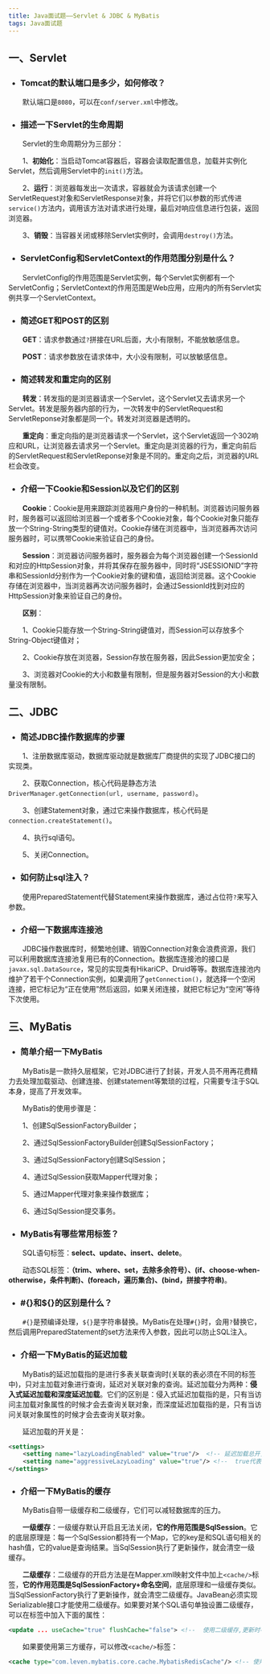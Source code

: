 ```yaml
---
title: Java面试题——Servlet & JDBC & MyBatis
tags: Java面试题
---
```


## 一、Servlet

* ### Tomcat的默认端口是多少，如何修改？

　　默认端口是`8080`，可以在`conf/server.xml`中修改。

* ### 描述一下Servlet的生命周期

　　Servlet的生命周期分为三部分：

　　1、**初始化**：当启动Tomcat容器后，容器会读取配置信息，加载并实例化Servlet，然后调用Servlet中的`init()`方法。

　　2、**运行**：浏览器每发出一次请求，容器就会为该请求创建一个ServletRequest对象和ServletResponse对象，并将它们以参数的形式传进`service()`方法内，调用该方法对请求进行处理，最后对响应信息进行包装，返回浏览器。

　　3、**销毁**：当容器关闭或移除Servlet实例时，会调用`destroy()`方法。

* ### ServletConfig和ServletContext的作用范围分别是什么？

　　ServletConfig的作用范围是Servlet实例，每个Servlet实例都有一个ServletConfig；ServletContext的作用范围是Web应用，应用内的所有Servlet实例共享一个ServletContext。

* ### 简述GET和POST的区别

　　**GET**：请求参数通过`?`拼接在URL后面，大小有限制，不能放敏感信息。

　　**POST**：请求参数放在请求体中，大小没有限制，可以放敏感信息。

* ### 简述转发和重定向的区别

　　**转发**：转发指的是浏览器请求一个Servlet，这个Servlet又去请求另一个Servlet。转发是服务器内部的行为，一次转发中的ServletRequest和ServletReponse对象都是同一个。转发对浏览器是透明的。

　　**重定向**：重定向指的是浏览器请求一个Servlet，这个Servlet返回一个302响应和URL，让浏览器去请求另一个Servlet。重定向是浏览器的行为，重定向前后的ServletRequest和ServletReponse对象是不同的。重定向之后，浏览器的URL栏会改变。

* ### 介绍一下Cookie和Session以及它们的区别

　　**Cookie**：Cookie是用来跟踪浏览器用户身份的一种机制。浏览器访问服务器时，服务器可以返回给浏览器一个或者多个Cookie对象，每个Cookie对象只能存放一个String-String类型的键值对。Cookie存储在浏览器中，当浏览器再次访问服务器时，可以携带Cookie来验证自己的身份。

　　**Session**：浏览器访问服务器时，服务器会为每个浏览器创建一个SessionId和对应的HttpSession对象，并将其保存在服务器中，同时将“JSESSIONID”字符串和SessionId分别作为一个Cookie对象的键和值，返回给浏览器。这个Cookie存储在浏览器中，当浏览器再次访问服务器时，会通过SessionId找到对应的HttpSession对象来验证自己的身份。

　　**区别**：

　　1、Cookie只能存放一个String-String键值对，而Session可以存放多个String-Object键值对；

　　2、Cookie存放在浏览器，Session存放在服务器，因此Session更加安全；

　　3、浏览器对Cookie的大小和数量有限制，但是服务器对Session的大小和数量没有限制。

## 二、JDBC

* ### 简述JDBC操作数据库的步骤

　　1、注册数据库驱动，数据库驱动就是数据库厂商提供的实现了JDBC接口的实现类。

　　2、获取Connection，核心代码是静态方法`DriverManager.getConnection(url, username, password)`。

　　3、创建Statement对象，通过它来操作数据库，核心代码是`connection.createStatement()`。

　　4、执行sql语句。

　　5、关闭Connection。

* ### 如何防止sql注入？

　　使用PreparedStatement代替Statement来操作数据库，通过占位符`?`来写入参数。

* ### 介绍一下数据库连接池

　　JDBC操作数据库时，频繁地创建、销毁Connection对象会浪费资源，我们可以利用数据库连接池复用已有的Connection。数据库连接池的接口是`javax.sql.DataSource`，常见的实现类有HikariCP、Druid等等。数据库连接池内维护了若干个Connection实例，如果调用了`getConnection()`，就选择一个空闲连接，把它标记为“正在使用”然后返回，如果关闭连接，就把它标记为“空闲”等待下次使用。

## 三、MyBatis

* ### 简单介绍一下MyBatis

　　MyBatis是一款持久层框架，它对JDBC进行了封装，开发人员不用再花费精力去处理加载驱动、创建连接、创建statement等繁琐的过程，只需要专注于SQL本身，提高了开发效率。

　　MyBatis的使用步骤是：

　　1、创建SqlSessionFactoryBuilder；

　　2、通过SqlSessionFactoryBuilder创建SqlSessionFactory；

　　3、通过SqlSessionFactory创建SqlSession；

　　4、通过SqlSession获取Mapper代理对象；

　　5、通过Mapper代理对象来操作数据库；

　　6、通过SqlSession提交事务。

* ### MyBatis有哪些常用标签？

　　SQL语句标签：**select、update、insert、delete**。

　　动态SQL标签：**（trim、where、set，去除多余符号）、(if、choose-when-otherwise，条件判断)、(foreach，遍历集合)、(bind，拼接字符串)**。

* ### #{}和${}的区别是什么？

　　`#{}`是预编译处理，`${}`是字符串替换。MyBatis在处理`#{}`时，会用`?`替换它，然后调用PreparedStatement的set方法来传入参数，因此可以防止SQL注入。

* ### 介绍一下MyBatis的延迟加载

　　MyBatis的延迟加载指的是进行多表关联查询时(关联的表必须在不同的标签中)，只对主加载对象进行查询，延迟对关联对象的查询。延迟加载分为两种：**侵入式延迟加载和深度延迟加载**。它们的区别是：侵入式延迟加载指的是，只有当访问主加载对象属性的时候才会去查询关联对象，而深度延迟加载指的是，只有当访问关联对象属性的时候才会去查询关联对象。

　　延迟加载的开关是：

```xml
<settings>
    <setting name="lazyLoadingEnabled" value="true"/>  <!-- 延迟加载总开关 -->
    <setting name="aggressiveLazyLoading" value="true"/> <!--  true代表开启侵入式延迟加载,false代表开启深度延迟加载 -->
</settings>
```

* ### 介绍一下MyBatis的缓存

　　MyBatis自带一级缓存和二级缓存，它们可以减轻数据库的压力。

　　**一级缓存**：一级缓存默认开启且无法关闭，**它的作用范围是SqlSession**。它的底层原理是：每一个SqlSession都持有一个Map，它的key是和SQL语句相关的hash值，它的value是查询结果。当SqlSession执行了更新操作，就会清空一级缓存。

　　**二级缓存**：二级缓存的开启方法是在Mapper.xml映射文件中加上`<cache/>`标签，**它的作用范围是SqlSessionFactory+命名空间**，底层原理和一级缓存类似。当SqlSessionFactory执行了更新操作，就会清空二级缓存。JavaBean必须实现Serializable接口才能使用二级缓存。如果要对某个SQL语句单独设置二级缓存，可以在标签中加入下面的属性：

```xml
<update ... useCache="true" flushCache="false"> <!--  使用二级缓存,更新时不清空缓存 -->
```

　　如果要使用第三方缓存，可以修改`<cache/>`标签：

```xml
<cache type="com.leven.mybatis.core.cache.MybatisRedisCache"/> <!-- 使用Redis缓存  -->
```

